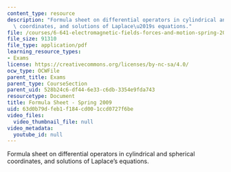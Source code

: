 ```yaml
---
content_type: resource
description: "Formula sheet on differential operators in cylindrical and spherical\
  \ coordinates, and solutions of Laplace\u2019s equations."
file: /courses/6-641-electromagnetic-fields-forces-and-motion-spring-2009/63d0b79dfeb1f184cd001ccd0727f6be_MIT6_641s09_study03.pdf
file_size: 91310
file_type: application/pdf
learning_resource_types:
- Exams
license: https://creativecommons.org/licenses/by-nc-sa/4.0/
ocw_type: OCWFile
parent_title: Exams
parent_type: CourseSection
parent_uid: 528b24c6-df44-6e33-c6db-3354e9fda743
resourcetype: Document
title: Formula Sheet - Spring 2009
uid: 63d0b79d-feb1-f184-cd00-1ccd0727f6be
video_files:
  video_thumbnail_file: null
video_metadata:
  youtube_id: null
---
```

Formula sheet on differential operators in cylindrical and spherical coordinates, and solutions of Laplace’s equations.